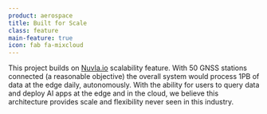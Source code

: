 ```yaml
---
product: aerospace
title: Built for Scale
class: feature
main-feature: true
icon: fab fa-mixcloud
---
```


This project builds on [Nuvla.io](/products-and-services/nuvla-io/overview) scalability feature. With 50 GNSS stations connected (a reasonable objective) the overall system would process 1PB of data at the edge daily, autonomously. With the ability for users to query data and deploy AI apps at the edge and in the cloud, we believe this architecture provides scale and flexibility never seen in this industry.
